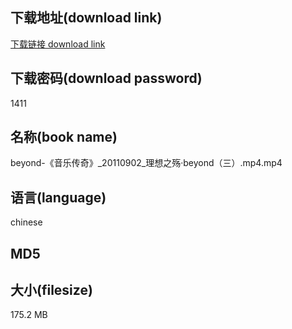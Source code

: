 ## 下载地址(download link)
[下载链接 download link](https://tutu365.netlify.app/?s=beyond-%E3%80%8A%E9%9F%B3%E4%B9%90%E4%BC%A0%E5%A5%87%E3%80%8B_20110902_%E7%90%86%E6%83%B3%E4%B9%8B%E6%AE%87%C2%B7beyond%EF%BC%88%E4%B8%89%EF%BC%89.mp4)

## 下载密码(download password)
1411

## 名称(book name)
beyond-《音乐传奇》_20110902_理想之殇·beyond（三）.mp4.mp4

## 语言(language)
chinese

## MD5


## 大小(filesize)
175.2 MB
